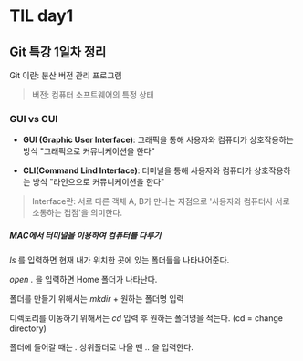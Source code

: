 # TIL day1

## Git 특강 1일차 정리

Git 이란: 분산 버전 관리 프로그램

> 버전: 컴퓨터 소프트웨어의 특정 상태

### GUI vs CUI

* **GUI (Graphic User Interface)**: 그래픽을 통해 사용자와 컴퓨터가 상호작용하는 방식 "그래픽으로 커뮤니케이션을 한다"

* **CLI(Command Lind Interface)**: 터미널을 통해 사용자와 컴퓨터가 상호작용하는 방식 "라인으으로 커뮤니케이션을 한다"

> Interface란: 서로 다른 객체 A, B가 만나는 지점으로 '사용자와 컴퓨터사 서로 소통하는 접점'을 의미한다.





##### MAC에서 터미널을 이용하여 컴퓨터를 다루기

*ls* 를 입력하면 현재 내가 위치한 곳에 있는 폴더들을 나타내어준다.

*open .* 을 입력하면 Home 폴더가 나타난다.

폴더를 만들기 위해서는 *mkdir* + 원하는 폴더명 입력

디렉토리를 이동하기 위해서는 *cd* 입력 후 원하는 폴더명을 적는다. (cd = change directory)

폴더에 들어갈 때는 *.* 상위폴더로 나올 땐 *..* 을 입력한다.


